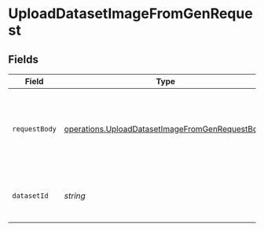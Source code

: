 # UploadDatasetImageFromGenRequest


## Fields

| Field                                                                                                                     | Type                                                                                                                      | Required                                                                                                                  | Description                                                                                                               |
| ------------------------------------------------------------------------------------------------------------------------- | ------------------------------------------------------------------------------------------------------------------------- | ------------------------------------------------------------------------------------------------------------------------- | ------------------------------------------------------------------------------------------------------------------------- |
| `requestBody`                                                                                                             | [operations.UploadDatasetImageFromGenRequestBody](../../../sdk/models/operations/uploaddatasetimagefromgenrequestbody.md) | :heavy_check_mark:                                                                                                        | Query parameters to be provided in the request body as a JSON object                                                      |
| `datasetId`                                                                                                               | *string*                                                                                                                  | :heavy_check_mark:                                                                                                        | The ID of the dataset to upload the image to.                                                                             |